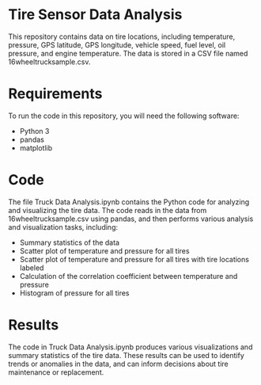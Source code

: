 # Tire Sensor Data Analysis
This repository contains data on tire locations, including temperature, pressure, GPS latitude, GPS longitude, vehicle speed, fuel level, oil pressure, and engine temperature. The data is stored in a CSV file named 16wheeltrucksample.csv.


# Requirements

To run the code in this repository, you will need the following software:

 * Python 3
* pandas 
 * matplotlib

# Code

The file Truck Data Analysis.ipynb contains the Python code for analyzing and visualizing the tire data. The code reads in the data from 16wheeltrucksample.csv using pandas, and then performs various analysis and visualization tasks, including:

  * Summary statistics of the data
  * Scatter plot of temperature and pressure for all tires
  * Scatter plot of temperature and pressure for all tires with tire locations labeled
  * Calculation of the correlation coefficient between temperature and pressure
  * Histogram of pressure for all tires

# Results

The code in Truck Data Analysis.ipynb produces various visualizations and summary statistics of the tire data. These results can be used to identify trends or anomalies in the data, and can inform decisions about tire maintenance or replacement.
